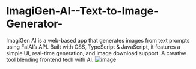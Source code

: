 # ImagiGen-AI--Text-to-Image-Generator-
ImagiGen AI is a web-based app that generates images from text prompts using FalAI’s API. Built with CSS, TypeScript &amp; JavaScript, it features a simple UI, real-time generation, and image download support. A creative tool blending frontend tech with AI.
![image](https://github.com/user-attachments/assets/32134242-c17f-4e0d-8ddd-1042d9151b0d)
